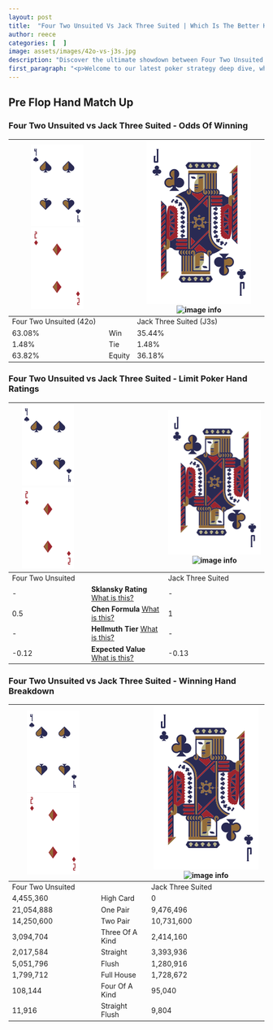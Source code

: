 ```yaml
---
layout: post
title:  "Four Two Unsuited Vs Jack Three Suited | Which Is The Better Hand In Poker? A Complete Guide"
author: reece
categories: [  ]
image: assets/images/42o-vs-j3s.jpg
description: "Discover the ultimate showdown between Four Two Unsuited and Jack Three Suited in poker! Uncover the odds, strategies, and scenarios where one hand triumphs over the other. Get ready to up your poker game with this thrilling analysis."
first_paragraph: "<p>Welcome to our latest poker strategy deep dive, where we're pitting two distinct hands against each other in a high-stakes showdown: Four Two Unsuited vs Jack Three Suited.</p><p>In the dynamic world of poker, every decision counts, and knowing which hand holds the upper hand is key to your success at the table.</p><p>In this article, we'll dissect these two hands, explore the scenarios where one dominates the other, and equip you with the knowledge to make strategic choices that can tip the odds in your favor.</p><p>Get ready to unravel the intriguing dynamics of these poker hands and elevate your game to new heights.</p>"
---
```




[comment]: # (sp0)

## Pre Flop Hand Match Up

<div class="table hand-ratings" markdown="1"> 



### Four Two Unsuited vs Jack Three Suited - Odds Of Winning


    
| ![image info](assets/images/hand1/4.png) ![image info](assets/images/hand1/2o.png) |  | ![image info](assets/images/hand2/J.png) ![image info](assets/images/hand2/3s.png) |
| -------- | -------- | -------- |
| Four Two Unsuited (42o) |  | Jack Three Suited (J3s) |
| 63.08% | Win | 35.44% |
| 1.48% | Tie | 1.48% |
| 63.82% | Equity | 36.18% |




[comment]: # (sp1)



### Four Two Unsuited vs Jack Three Suited - Limit Poker Hand Ratings


    
| ![image info](assets/images/hand1/4.png) ![image info](assets/images/hand1/2o.png) |  | ![image info](assets/images/hand2/J.png) ![image info](assets/images/hand2/3s.png) |
| -------- | -------- | -------- |
| Four Two Unsuited |  | Jack Three Suited |
| - | **Sklansky Rating** [What is this?](/sklansky-rating-explained) | - |
| 0.5 | **Chen Formula** [What is this?](/chen-formula-explained) | 1 |
| - | **Hellmuth Tier** [What is this?](/Hellmuth-tier-explained) | - |
| -0.12 | **Expected Value** [What is this?](/expected-value-explained) | -0.13 |




[comment]: # (sp2)



### Four Two Unsuited vs Jack Three Suited - Winning Hand Breakdown


    
| ![image info](assets/images/hand1/4.png) ![image info](assets/images/hand1/2o.png) |  | ![image info](assets/images/hand2/J.png) ![image info](assets/images/hand2/3s.png) |
| -------- | -------- | -------- |
| Four Two Unsuited |  | Jack Three Suited |
| 4,455,360 | High Card | 0 |
| 21,054,888 | One Pair | 9,476,496 |
| 14,250,600 | Two Pair | 10,731,600 |
| 3,094,704 | Three Of A Kind | 2,414,160 |
| 2,017,584 | Straight | 3,393,936 |
| 5,051,796 | Flush | 1,280,916 |
| 1,799,712 | Full House | 1,728,672 |
| 108,144 | Four Of A Kind | 95,040 |
| 11,916 | Straight Flush | 9,804 |




[comment]: # (sp3)



</div>

[comment]: # (sp4)



[comment]: # (sp5)

